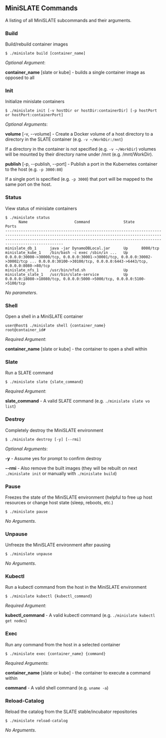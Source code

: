 
## MiniSLATE Commands
A listing of all MiniSLATE subcommands and their arguments.

### Build
Build/rebuild container images
```
$ ./minislate build [container_name]
```
_Optional Argument_:

__container_name__ [slate or kube] - builds a single container image as opposed to all

### Init
Initialize minislate containers
```
$ ./minislate init [-v hostDir or hostDir:containerDir] [-p hostPort or hostPort:containerPort]
```
_Optional Arguments_:

__volume__ [-v, --volume] - Create a Docker volume of a host directory to a directory in the SLATE container (e.g. `-v ~/WorkDir:/mnt`)

If a directory in the container is not specified (e.g. `-v ~/WorkDir`) volumes will be mounted by their directory name under /mnt (e.g. /mnt/WorkDir).

__publish__ [-p, --publish, --port] - Publish a port in the Kubernetes container to the host (e.g. `-p 3000:80`)

If a single port is specified (e.g. `-p 3000`) that port will be mapped to the same port on the host.

### Status
View status of minislate containers
```
$ ./minislate status
      Name                     Command               State                                                                                        Ports                                                                                     
--------------------------------------------------------------------------------------------------------------------------------------------------------------------------------------------------------------------------------------------
minislate_db_1      java -jar DynamoDBLocal.jar      Up      8000/tcp                                                                                                                                                                       
minislate_kube_1    /bin/bash -c exec /sbin/in ...   Up      0.0.0.0:30000->30000/tcp, 0.0.0.0:30001->30001/tcp, 0.0.0.0:30002->30002/tcp ... 0.0.0.0:30100->30100/tcp, 0.0.0.0:6443->6443/tcp, 0.0.0.0:8080->80/tcp 
minislate_nfs_1     /usr/bin/nfsd.sh                 Up                                                                                                                                                                                     
minislate_slate_1   /usr/bin/slate-service           Up      0.0.0.0:18080->18080/tcp, 0.0.0.0:5000->5000/tcp, 0.0.0.0:5100->5100/tcp   
```
_No parameters_.

### Shell
Open a shell in a MiniSLATE container
```
user@host$ ./minislate shell {container_name}
root@container_id# 
```
_Required Argument_:

__container_name__ [slate or kube] - the container to open a shell within

### Slate
Run a SLATE command
```
$ ./minislate slate {slate_command}
```
_Required Argument_:

__slate_command__ - A valid SLATE command (e.g. `./minislate slate vo list`)

### Destroy
Completely destroy the MiniSLATE environment
```
$ ./minislate destroy [-y] [--rmi]
```
_Optional Arguments_:

__-y__ - Assume yes for prompt to confirm destroy

__-\-rmi__ - Also remove the built images (they will be rebuilt on next `./minislate init` or manually with `./minislate build`)

### Pause
Freezes the state of the MiniSLATE environment (helpful to free up host resources or change host state (sleep, reboots, etc.)
```
$ ./minislate pause
```
_No Arguments_.

### Unpause
Unfreeze the MiniSLATE environment after pausing
```
$ ./minislate unpause
```
_No Arguments_.

### Kubectl
Run a kubectl command from the host in the MiniSLATE environment
```
$ ./minislate kubectl {kubectl_command}
```
_Required Argument_:

__kubectl_command__ - A valid kubectl command (e.g. `./minislate kubectl get nodes`)

### Exec
Run any command from the host in a selected container
```
$ ./minislate exec {container_name} {command}
```
_Required Arguments_:

__container_name__ [slate or kube] - the container to execute a command within

__command__ - A valid shell command (e.g. `uname -a`)

### Reload-Catalog
Reload the catalog from the SLATE stable/incubator repositories
```
$ ./minislate reload-catalog
```
_No Arguments_.
